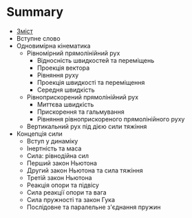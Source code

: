 # Summary

* [Зміст](README.md)
* Вступне слово
* Одновимірна кінематика
   * Рівномірний прямолінійний рух
       * Вiдноснiсть швидкостей та перемiщень
       * Проекцiя вектора
       * Рiвняння руху
       * Проекцiя швидкостi та перемiщення
       * Середня швидкiсть
   * Рiвноприскорений прямолiнiйний рух
       * Миттєва швидкiсть
       * Прискорення та гальмування
       * Рiвняння рiвноприскореного прямолiнiйного руху
   * Вертикальний рух пiд дiєю сили тяжiння
* Концепція сили
   * Вступ у динаміку
   * Інертність та маса
   * Сила: рівнодійна сил
   * Перший закон Ньютона
   * Другий закон Ньютона та сила тяжіння
   * Третій закон Ньютона
   * Реакцiя опори та пiдвiсу
   * Сила реакції опори та вага
   * Сила пружності та закон Гука
   * Послідовне та паралельне з'єднання пружин


